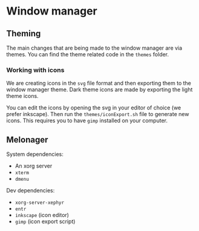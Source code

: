 # Window manager

## Theming

The main changes that are being made to the window manager are via themes. You can find the theme related code in the `themes` folder.

### Working with icons

We are creating icons in the `svg` file format and then exporting them to the window manager theme. Dark theme icons are made by exporting the light theme icons.

You can edit the icons by opening the svg in your editor of choice (we prefer inkscape). Then run the `themes/iconExport.sh` file to generate new icons. This requires you to have `gimp` installed on your computer.

## Melonager

System dependencies:

- An xorg server
- `xterm`
- `dmenu`

Dev dependencies:

- `xorg-server-xephyr`
- `entr`
- `inkscape` (icon editor)
- `gimp` (icon export script)
